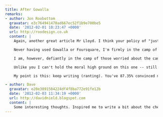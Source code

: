 ```yaml
---
title: After Gowalla
remarks:
- author: Jon Roobottom
  gravatar: e3c764941478ad667ec52f1b9e700be5
  date: '2012-02-01 10:23:47 +0000'
  url: http://roodesign.co.uk
  content: |
    Again, another great article Mr Lloyd. I think your policy of "just post it" is really working out for you.

    Never having used Gowalla or Foursquare, I'm firmly in the camp of those who don't get why anyone would bother -- but, as their success shows -- people obviously do.

    I am, however, defiantly in the camp of those worried about the cancer-like growth of Facebook and it's underhand methods of buying up everyone in sight and their use of tracking cookies on every site they can get their grubby little hands on.

    Unlike you I can't hold the moral high ground on this one -- still being a Facebook user myself. One day, I hope to cut out that particular nasty little habit. But that doesn't mean I don't support your ideals.

    My point is this: keep writing (ranting). You've 87.35% convinced me that I should delete my facebook account.

- author: Dave
  gravatar: e20e3891584224df4f8ba772e91fe12b
  date: '2012-02-03 11:34:19 +0000'
  url: http://davidnield.blogspot.com
  content: |
    Some interesting thoughts. Inspired me to write a bit about the check-in: <http://davidnield.blogspot.com/2012/02/check-ins-whats-point.html>.
---
```

